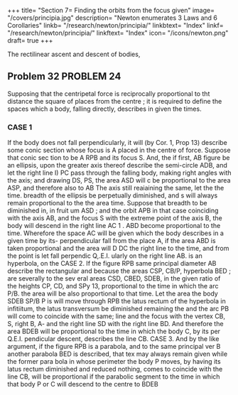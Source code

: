 +++
title= "Section 7= Finding the orbits from the focus given"
image= "/covers/principia.jpg"
description= "Newton enumerates 3 Laws and 6 Corollaries"
linkb= "/research/newton/principia/"
linkbtext= "Index"
linkf= "/research/newton/principia/"
linkftext= "Index"
icon= "/icons/newton.png"
draft= true
+++

The rectilinear ascent and descent of bodies,

## Problem 32 PROBLEM 24

Supposing that the centripetal force is reciprocally proportional to tht distance the square of places from the centre ; it is required to define the spaces which a body, falling directly, describes in given
the times.

### CASE 1

If the body does not fall perpendicularly, it will (by Cor. 1, Prop 13) describe some conic section whose focus is A
placed in the centre of force.
Suppose that conic sec
tion to be
A RPB
and
its
focus S.
And,
the
if
first,
AB
figure be an ellipsis, upon the greater axis thereof
describe the semi-circle ADB, and let the right line
I) PC
pass through the falling body, making right angles
with the axis; and drawing DS, PS, the area ASD will c
be proportional to the area ASP, and therefore also to
AB
The axis
still reaiaining the same, let the
the time.
breadth of the ellipsis be perpetually diminished, and s
will always remain proportional to the
the area
time.
Suppose that breadth to be diminished in, in fruit um
ASD
;
and the
orbit
APB
in that case coinciding with the axis AB, and the focus S with the
extreme point of the axis B, the body will descend in the right line AC
1
.
ABD
become proportional to the time. Wherefore the
space AC will be given which the body describes in a given time by its-
perpendicular fall from the place A, if the area ABD is taken proportional
and the area
will
D
DC
the right line
to the time, and from the point
is let fall perpendic
Q,.E.I.
ularly on the right line AB.
is an hyperbola, on the
CASE 2. If the figure
RPB
same principal diameter AB describe the rectangular
and because the areas CSP, CB/P,
hyperbola BED
;
are severally to the sev eral areas CSD, CBED,
SDEB, in the given ratio of the heights CP, CD, and
SPy 13,
proportional to the time in which
the arc P/B. the area
will be also proportional to that time.
Let
the area
the body
SDEB
SP/B
P
is
will
move through
RPB
the latus rectum of the hyperbola
in infitiitum, the latus transversum
be diminished
remaining the
and
the
arc
PB
will
come
to
coincide
with the
same;
line
and
the
focus
with
the
vertex
CB,
S,
right
B, A-
and the right line SD with the right line BD. And therefore the area
BDEB will be proportional to the time in which the body C, by its per
Q.E.I.
pendicular descent, describes the line CB.
CASE 3. And by the like argument, if the figure
RPB is a parabola, and to the same principal ver
B another parabola BED is described, that
tex
may always remain
given while the former para
bola in whose perimeter the body P moves, by
having its latus rectum diminished and reduced
nothing, comes to coincide with the line CB,
will be proportional if
the parabolic segment
to the time in which that body P or C will descend to the centre
to
BDEB